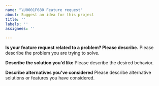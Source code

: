 ```yaml
---
name: "\U0001F680 Feature request"
about: Suggest an idea for this project
title: ''
labels: ''
assignees: ''

---
```


<!--
Thank you for suggesting an idea to make Node.js better.

Please fill in as much of the template below as you're able.
-->

**Is your feature request related to a problem? Please describe.**
Please describe the problem you are trying to solve.

**Describe the solution you'd like**
Please describe the desired behavior.

**Describe alternatives you've considered**
Please describe alternative solutions or features you have considered.
